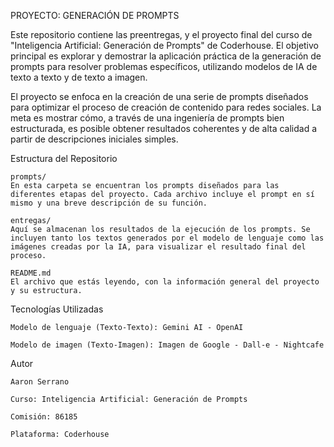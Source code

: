 PROYECTO: GENERACIÓN DE PROMPTS

Este repositorio contiene las preentregas, y el proyecto final del curso de "Inteligencia Artificial: Generación de Prompts" de Coderhouse. El objetivo principal es explorar y demostrar la aplicación práctica de la generación de prompts para resolver problemas específicos, utilizando modelos de IA de texto a texto y de texto a imagen.

El proyecto se enfoca en la creación de una serie de prompts diseñados para optimizar el proceso de creación de contenido para redes sociales. La meta es mostrar cómo, a través de una ingeniería de prompts bien estructurada, es posible obtener resultados coherentes y de alta calidad a partir de descripciones iniciales simples.

Estructura del Repositorio

    prompts/
    En esta carpeta se encuentran los prompts diseñados para las diferentes etapas del proyecto. Cada archivo incluye el prompt en sí mismo y una breve descripción de su función.

    entregas/
    Aquí se almacenan los resultados de la ejecución de los prompts. Se incluyen tanto los textos generados por el modelo de lenguaje como las imágenes creadas por la IA, para visualizar el resultado final del proceso.

    README.md
    El archivo que estás leyendo, con la información general del proyecto y su estructura.

Tecnologías Utilizadas

    Modelo de lenguaje (Texto-Texto): Gemini AI - OpenAI

    Modelo de imagen (Texto-Imagen): Imagen de Google - Dall-e - Nightcafe

Autor

    Aaron Serrano

    Curso: Inteligencia Artificial: Generación de Prompts

    Comisión: 86185

    Plataforma: Coderhouse
